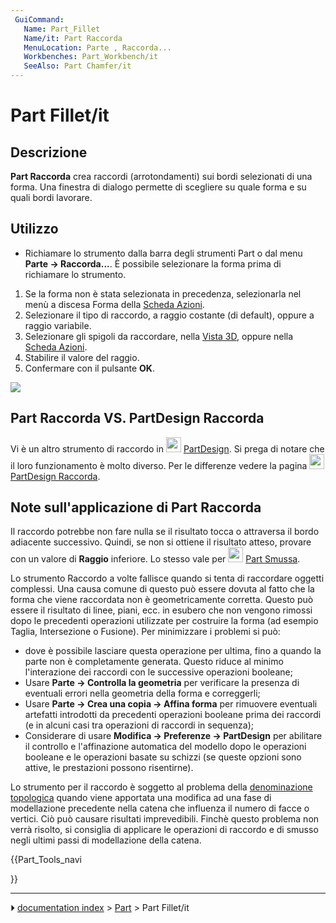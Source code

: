 ```yaml
---
 GuiCommand:
   Name: Part_Fillet
   Name/it: Part Raccorda
   MenuLocation: Parte , Raccorda...
   Workbenches: Part_Workbench/it
   SeeAlso: Part Chamfer/it
---
```


# Part Fillet/it



## Descrizione

**Part Raccorda** crea raccordi (arrotondamenti) sui bordi selezionati di una forma. Una finestra di dialogo permette di scegliere su quale forma e su quali bordi lavorare.



## Utilizzo

-   Richiamare lo strumento dalla barra degli strumenti Part o dal menu **Parte → Raccorda...**. È possibile selezionare la forma prima di richiamare lo strumento.

1.  Se la forma non è stata selezionata in precedenza, selezionarla nel menù a discesa Forma della [Scheda Azioni](Task_panel/it.md).
2.  Selezionare il tipo di raccordo, a raggio costante (di default), oppure a raggio variabile.
3.  Selezionare gli spigoli da raccordare, nella [Vista 3D](3D_view/it.md), oppure nella [Scheda Azioni](Task_panel/it.md).
4.  Stabilire il valore del raggio.
5.  Confermare con il pulsante **OK**.

![](images/Dialog-fillet.png )



## Part Raccorda VS. PartDesign Raccorda 

Vi è un altro strumento di raccordo in <img alt="" src=images/Workbench_PartDesign.svg  style="width:24px;"> [PartDesign](PartDesign_Workbench/it.md). Si prega di notare che il loro funzionamento è molto diverso. Per le differenze vedere la pagina <img alt="" src=images/PartDesign_Fillet.svg  style="width:24px;"> [PartDesign Raccorda](PartDesign_Fillet/it.md).



## Note sull\'applicazione di Part Raccorda 

Il raccordo potrebbe non fare nulla se il risultato tocca o attraversa il bordo adiacente successivo. Quindi, se non si ottiene il risultato atteso, provare con un valore di **Raggio** inferiore. Lo stesso vale per <img alt="" src=images/Part_Chamfer.svg  style="width:24px;"> [Part Smussa](Part_Chamfer/it.md).

Lo strumento Raccordo a volte fallisce quando si tenta di raccordare oggetti complessi. Una causa comune di questo può essere dovuta al fatto che la forma che viene raccordata non è geometricamente corretta. Questo può essere il risultato di linee, piani, ecc. in esubero che non vengono rimossi dopo le precedenti operazioni utilizzate per costruire la forma (ad esempio Taglia, Intersezione o Fusione). Per minimizzare i problemi si può:

-   dove è possibile lasciare questa operazione per ultima, fino a quando la parte non è completamente generata. Questo riduce al minimo l\'interazione dei raccordi con le successive operazioni booleane;
-   Usare **Parte → Controlla la geometria** per verificare la presenza di eventuali errori nella geometria della forma e correggerli;
-   Usare **Parte → Crea una copia →  Affina forma** per rimuovere eventuali artefatti introdotti da precedenti operazioni booleane prima dei raccordi (e in alcuni casi tra operazioni di raccordi in sequenza);
-   Considerare di usare **Modifica → Preferenze → PartDesign** per abilitare il controllo e l\'affinazione automatica del modello dopo le operazioni booleane e le operazioni basate su schizzi (se queste opzioni sono attive, le prestazioni possono risentirne).

Lo strumento per il raccordo è soggetto al problema della [denominazione topologica](Topological_naming_problem/it.md) quando viene apportata una modifica ad una fase di modellazione precedente nella catena che influenza il numero di facce o vertici. Ciò può causare risultati imprevedibili. Finchè questo problema non verrà risolto, si consiglia di applicare le operazioni di raccordo e di smusso negli ultimi passi di modellazione della catena.





{{Part_Tools_navi

}}



---
⏵ [documentation index](../README.md) > [Part](Part_Workbench.md) > Part Fillet/it
